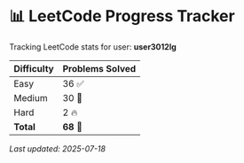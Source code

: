 
# 📊 LeetCode Progress Tracker

Tracking LeetCode stats for user: **user3012lg**

| Difficulty | Problems Solved |
|------------|------------------|
| Easy       | 36 ✅        |
| Medium     | 30 🔁      |
| Hard       | 2 🔥        |
| **Total**  | **68** 💯    |

_Last updated: 2025-07-18_
